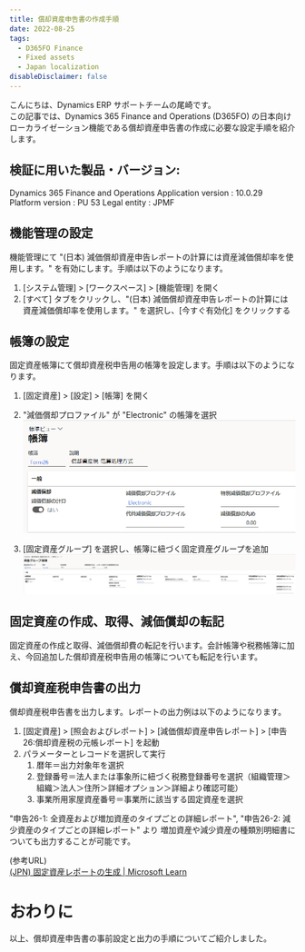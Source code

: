 ```yaml
---
title: 償却資産申告書の作成手順
date: 2022-08-25
tags:
  - D365FO Finance
  - Fixed assets
  - Japan localization
disableDisclaimer: false
---
```


こんにちは、Dynamics ERP サポートチームの尾崎です。  
この記事では、Dynamics 365 Finance and Operations (D365FO) の日本向けローカライゼーション機能である償却資産申告書の作成に必要な設定手順を紹介します。
<!-- more -->

## 検証に用いた製品・バージョン:
Dynamics 365 Finance and Operations
Application version : 10.0.29
Platform version : PU 53
Legal entity : JPMF  
  
## 機能管理の設定

機能管理にて "(日本) 減価償却資産申告レポートの計算には資産減価償却率を使用します。" を有効にします。手順は以下のようになります。
1. [システム管理] > [ワークスペース] > [機能管理] を開く
1. [すべて] タブをクリックし、"(日本) 減価償却資産申告レポートの計算には資産減価償却率を使用します。" を選択し、[今すぐ有効化] をクリックする

## 帳簿の設定

固定資産帳簿にて償却資産税申告用の帳簿を設定します。手順は以下のようになります。
1. [固定資産] > [設定] > [帳簿] を開く
1. "減価償却プロファイル" が "Electronic" の帳簿を選択
![](./create-form26-report/CreateForm26Report1.png)

1. [固定資産グループ] を選択し、帳簿に紐づく固定資産グループを追加
![](./create-form26-report/CreateForm26Report2.png)


## 固定資産の作成、取得、減価償却の転記

固定資産の作成と取得、減価償却費の転記を行います。会計帳簿や税務帳簿に加え、今回追加した償却資産税申告用の帳簿についても転記を行います。


## 償却資産税申告書の出力
        
償却資産税申告書を出力します。レポートの出力例は以下のようになります。
1. [固定資産] > [照会およびレポート] > [減価償却資産申告レポート] > [申告26:償却資産税の元帳レポート] を起動
2. パラメーターとレコードを選択して実行
   1. 暦年＝出力対象年を選択
   2. 登録番号＝法人または事象所に紐づく税務登録番号を選択（組織管理＞組織＞法人＞住所＞詳細オプション＞詳細より確認可能）
   3. 事業所用家屋資産番号＝事業所に該当する固定資産を選択

"申告26-1: 全資産および増加資産のタイプごとの詳細レポート", "申告26-2: 減少資産のタイプごとの詳細レポート" より
増加資産や減少資産の種類別明細書についても出力することが可能です。

(参考URL)  
[(JPN) 固定資産レポートの生成 | Microsoft Learn](https://learn.microsoft.com/ja-jp/dynamicsax-2012/appuser-itpro/jpn-generate-fixed-assets-reports)


# おわりに  
以上、償却資産申告書の事前設定と出力の手順についてご紹介しました。
